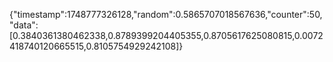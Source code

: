 {"timestamp":1748777326128,"random":0.5865707018567636,"counter":50,"data":[0.3840361380462338,0.8789399204405355,0.8705617625080815,0.0072418740120665515,0.8105754929242108]}
